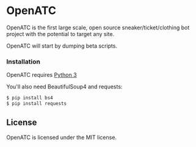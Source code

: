 # OpenATC

OpenATC is the first large scale, open source sneaker/ticket/clothing bot project with the potential to target any site.

OpenATC will start by dumping beta scripts.

### Installation

OpenATC requires [Python 3](https://www.python.org/downloads/)

You'll also need BeautifulSoup4 and requests:

```sh
$ pip install bs4
$ pip install requests
```

License
----

OpenATC is licensed under the MIT license.
